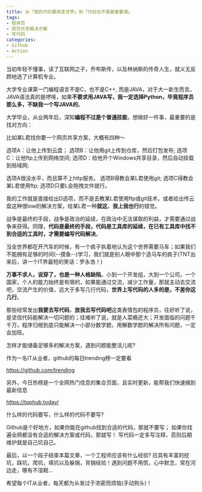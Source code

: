 ```yaml
---
title: 从「我的代码要改变世界」到「代码也不是最重要滴」
tags: 
- 程序员
- 网页共享解决方案
- 写代码
categories:
- Github
- Action
---
```




当初年轻不懂事，读了互联网之子，乔布斯传，以及林纳斯的传奇人生，就义无反顾地选了计算机专业。

大学专业课第一门编程语言不是C，也不是C++, 而是JAVA，对于大一新生而言。JAVA语法真的是啰嗦，如果**不要求用JAVA写，我一定选择Python，毕竟程序员那么多，不缺我一个写JAVA的**。

大学毕业，从业两年后，深知**编程不过是个普通技能**，想做好一件事，最重要的是找对方向：

比如某L君找你要一个网页共享方案，大概有四种～

选项A：让他上传到云盘；
选项B：让他用git上传到仓库，然后打包发布; 
选项C：让他ftp上传到网络空间; 
选项D：给他开个Windows共享目录，然后自动挂载到局域网; 

选项A很没水平，而且算不上http服务。
选项B得教会某L君使用git;
选项C得教会某L君使用ftp; 
选项D只要L会拖拽文件就行。

我的工作就是直接给出D选项，而不是去教某L君使用ftp或git技术，或者给出传云盘这种很low的解决方案，给某L君一种**就这**，**我上我也行**的错觉。

战争是最终的手段，战争是政治的延续，在政治中无法谋取的利益，才需要通过战争来获得。同理，**代码是最终的手段，代码是工具库的延续，在已有工具库中找不到合适的工具时，才需要编写代码解决**。

当全世界都在开汽车的时候，有一个疯子执着地认为这个世界需要马车；如果我们不能拥有足够的时间(--摸鱼--)学习，我们就是别人眼中那个造马车的疯子(TNT出来后，讲一个IT界最短的笑话：罗永浩！)

**万事不求人，说穿了，也是一种人格缺陷**。小到一个开发组，大到一个公司，一个国家，个人的能力始终是有限的，如果能通过交流，减少工作量，那就主动去交流吧，交流产生的价值，远大于多写几行代码，**世界上写代码的人多的是，不差你这几行**。

那些经常发出**我要去写代码**，**放我去写代码吧**这类表情包的程序员，往好听了说，是坚信代码能解决一切问题的；往难听了说，就是人菜瘾还大；开发面临的问题千千万，程序归根到底只能解决一小部分数学题，用解数学题的解决所有问题，一定会加班。

怎样才能储备足够多的解决方案，遇到问题能整活儿呢?

作为一名IT从业者，github的每日trending榜一定要看

https://github.com/trending

另外，今日热榜是一个全网热门信息的集合页面，且实时更新，能帮我们快速搞到最新信息

https://tophub.today/

什么样的代码要写，什么样的代码不要写?

Github是个好地方，如果你能在github找到合适的代码，那就不要写；
如果你找遍全网都没有合适的解决方案或代码，那就写！
写代码一定多写注释，否则后期维护就是自己坑自己。

最后，以一个段子结束本篇文章，一个工程师应该有什么经验?
 应具有丰富的挖坑，踩坑，爬坑，填坑以及躲锅，背锅经验！遇到问题不用慌，心中默念，常在河边走，哪有不湿鞋...

希望每个IT从业者，每天都为头发过于浓密而烦恼(手动狗头)！
